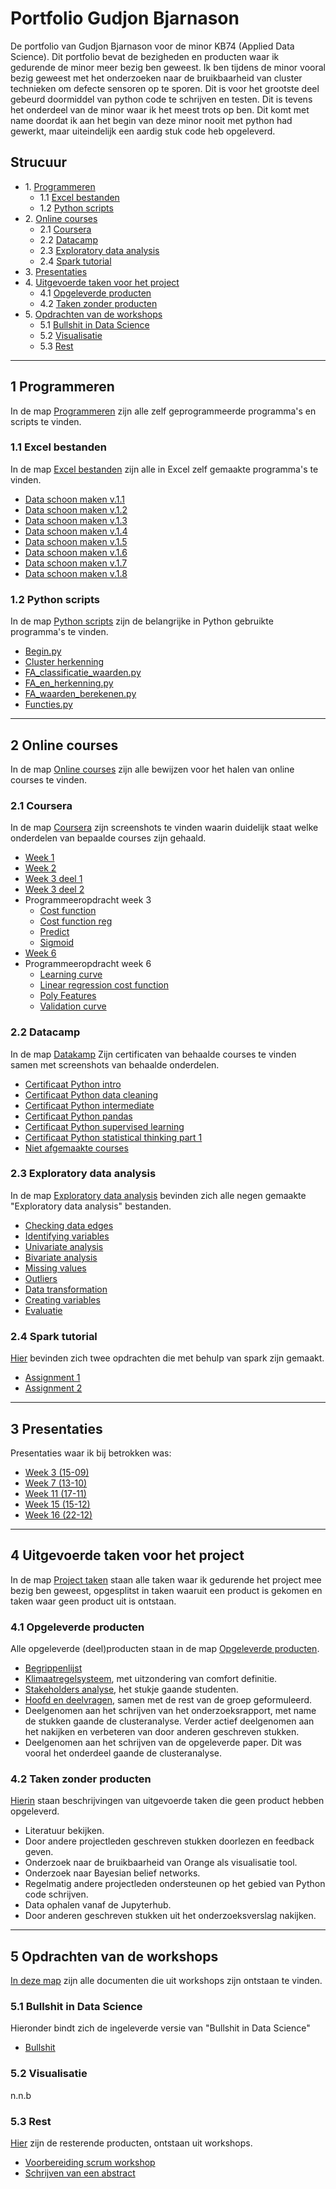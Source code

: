 # Portfolio Gudjon Bjarnason
De portfolio van Gudjon Bjarnason voor de minor KB74 (Applied Data Science).
Dit portfolio bevat de bezigheden en producten waar ik gedurende de minor meer bezig ben geweest. Ik ben tijdens de minor vooral bezig geweest met het onderzoeken naar de bruikbaarheid van cluster technieken om defecte sensoren op te sporen. Dit is voor het grootste deel gebeurd doormiddel van python code te schrijven en testen. Dit is tevens het onderdeel van de minor waar ik het meest trots op ben. Dit komt met name doordat ik aan het begin van deze minor nooit met python had gewerkt, maar uiteindelijk een aardig stuk code heb opgeleverd.

## Strucuur
* 1\. [Programmeren](#Programmeren)
    * 1.1 [Excel bestanden](#Excel)
    * 1.2 [Python scripts](#Python)
* 2\. [Online courses](#Online_courses)
    * 2.1 [Coursera](#Coursera)
    * 2.2 [Datacamp](#Datacamp)
    * 2.3 [Exploratory data analysis](#Eda)
    * 2.4 [Spark tutorial](#Spark)
* 3\. [Presentaties](#Presentaties)  
* 4\. [Uitgevoerde taken voor het project](#Taken_project)
    * 4.1 [Opgeleverde producten](#Producten)
    * 4.2 [Taken zonder producten](#Geen_producten)
* 5\. [Opdrachten van de workshops](#Opdrachten_workshops)  
    * 5.1 [Bullshit in Data Science](#Bullshit)  
    * 5.2 [Visualisatie](#Visualisatie)
    * 5.3 [Rest](#Rest)
  
---	
  
## 1 Programmeren <a name="Programmeren"></a>
In de map [Programmeren](https://github.com/gaui74/Portfolio/tree/master/Programmeren) zijn alle zelf geprogrammeerde programma's en scripts te vinden.

### 1.1 Excel bestanden<a name="Excel"></a>
In de map [Excel bestanden](https://github.com/gaui74/Portfolio/tree/master/Programmeren/Excel%20bestanden) zijn alle in Excel zelf gemaakte programma's te vinden.
* [Data schoon maken v.1.1](https://github.com/gaui74/Portfolio/blob/master/Programmeren/Excel%20bestanden/Schoonmaken%20v1.1)
* [Data schoon maken v.1.2](https://github.com/gaui74/Portfolio/blob/master/Programmeren/Excel%20bestanden/Schoonmaken%20v1.2)
* [Data schoon maken v.1.3](https://github.com/gaui74/Portfolio/blob/master/Programmeren/Excel%20bestanden/Schoonmaken%20v1.3)
* [Data schoon maken v.1.4](https://github.com/gaui74/Portfolio/blob/master/Programmeren/Excel%20bestanden/Schoonmaken%20v1.4)
* [Data schoon maken v.1.5](https://github.com/gaui74/Portfolio/blob/master/Programmeren/Excel%20bestanden/Schoonmaken%20v1.5)
* [Data schoon maken v.1.6](https://github.com/gaui74/Portfolio/blob/master/Programmeren/Excel%20bestanden/Schoonmaken%20v1.6)
* [Data schoon maken v.1.7](https://github.com/gaui74/Portfolio/blob/master/Programmeren/Excel%20bestanden/Schoonmaken%20v1.7)
* [Data schoon maken v.1.8](https://github.com/gaui74/Portfolio/blob/master/Programmeren/Excel%20bestanden/Schoonmaken%20v1.8)


### 1.2 Python scripts <a name="Python"></a>
In de map [Python scripts](https://github.com/gaui74/Portfolio/tree/master/Programmeren/Python%20scripts) zijn de belangrijke in Python gebruikte programma's te vinden.
* [Begin.py](https://github.com/gaui74/Portfolio/blob/master/Programmeren/Python%20scripts/Begin.py)
* [Cluster herkenning](https://github.com/gaui74/Portfolio/blob/master/Programmeren/Python%20scripts/ClusterHerkenning.py)
* [FA_classificatie_waarden.py](https://github.com/gaui74/Portfolio/blob/master/Programmeren/Python%20scripts/FA_classificatie_waarden.py)
* [FA_en_herkenning.py](https://github.com/gaui74/Portfolio/blob/master/Programmeren/Python%20scripts/FA_en_herkenning.py)
* [FA_waarden_berekenen.py](https://github.com/gaui74/Portfolio/blob/master/Programmeren/Python%20scripts/FA_waarden_berekenen.py)
* [Functies.py](https://github.com/gaui74/Portfolio/blob/master/Programmeren/Python%20scripts/functies.py)
  
---

## 2 Online courses <a name="Online_courses"></a>
In de map [Online courses](https://github.com/gaui74/Portfolio/tree/master/Online%20courses) zijn alle bewijzen voor het halen van online courses te vinden.

### 2.1 Coursera <a name="Coursera"></a>
In de map [Coursera](https://github.com/gaui74/Portfolio/tree/master/Online%20courses/Coursera) zijn screenshots te vinden waarin duidelijk staat welke onderdelen van bepaalde courses zijn gehaald.
* [Week 1](https://github.com/gaui74/Portfolio/blob/master/Online%20courses/Coursera/Week1.PNG)
* [Week 2](https://github.com/gaui74/Portfolio/blob/master/Online%20courses/Coursera/Week2.PNG)
* [Week 3 deel 1](https://github.com/gaui74/Portfolio/blob/master/Online%20courses/Coursera/Week3_deel1.PNG)
* [Week 3 deel 2](https://github.com/gaui74/Portfolio/blob/master/Online%20courses/Coursera/Week3_deel2.PNG)
* Programmeeropdracht week 3
   * [Cost function](https://github.com/gaui74/Portfolio/blob/master/Online%20courses/Coursera/costFunction.m)
   * [Cost function reg](https://github.com/gaui74/Portfolio/blob/master/Online%20courses/Coursera/costFunctionReg.m)
   * [Predict](https://github.com/gaui74/Portfolio/blob/master/Online%20courses/Coursera/predict.m)
   * [Sigmoid](https://github.com/gaui74/Portfolio/blob/master/Online%20courses/Coursera/sigmoid.m)
* [Week 6](https://github.com/gaui74/Portfolio/blob/master/Online%20courses/Coursera/Week6.PNG)
* Programmeeropdracht week 6
   * [Learning curve](https://github.com/gaui74/Portfolio/blob/master/Online%20courses/Coursera/learningCurve.m)
   * [Linear regression cost function](https://github.com/gaui74/Portfolio/blob/master/Online%20courses/Coursera/linearRegCostFunction.m)
   * [Poly Features](https://github.com/gaui74/Portfolio/blob/master/Online%20courses/Coursera/polyFeatures.m)
   * [Validation curve](https://github.com/gaui74/Portfolio/blob/master/Online%20courses/Coursera/validationCurve.m)


### 2.2 Datacamp <a name="Datacamp"></a>
In de map [Datakamp](https://github.com/gaui74/Portfolio/tree/master/Online%20courses/Datacamp) Zijn certificaten van behaalde courses te vinden samen met screenshots van behaalde onderdelen.
* [Certificaat Python intro](https://github.com/gaui74/Portfolio/blob/master/Online%20courses/Datacamp/certificate_Intro_py.pdf)
* [Certificaat Python data cleaning](https://github.com/gaui74/Portfolio/blob/master/Online%20courses/Datacamp/certificate_clean_py.pdf)
* [Certificaat Python intermediate](https://github.com/gaui74/Portfolio/blob/master/Online%20courses/Datacamp/certificate_inter_py.pdf)
* [Certificaat Python pandas](https://github.com/gaui74/Portfolio/blob/master/Online%20courses/Datacamp/certificate_pandas_py.pdf)
* [Certificaat Python supervised learning](https://github.com/gaui74/Portfolio/blob/master/Online%20courses/Datacamp/certificate_scikit_py.pdf)
* [Certificaat Python statistical thinking part 1](https://github.com/gaui74/Portfolio/blob/master/Online%20courses/Datacamp/certificate_stat1_py.pdf)
* [Niet afgemaakte courses](https://github.com/gaui74/Portfolio/blob/master/Online%20courses/Datacamp/Onafgemaakte_datakamp_courses.PNG)

### 2.3 Exploratory data analysis <a name="Eda"></a>
In de map [Exploratory data analysis](https://github.com/gaui74/Portfolio/tree/master/Online%20courses/Exploratory%20data%20analysis) bevinden zich alle negen gemaakte "Exploratory data analysis" bestanden.
* [Checking data edges](https://github.com/gaui74/Portfolio/blob/master/Online%20courses/Exploratory%20data%20analysis/1%2BChecking%2BData%2BEdges.md)
* [Identifying variables](https://github.com/gaui74/Portfolio/blob/master/Online%20courses/Exploratory%20data%20analysis/2%2BIdentifying%2Bvariables.md)
* [Univariate analysis](https://github.com/gaui74/Portfolio/blob/master/Online%20courses/Exploratory%20data%20analysis/3%20Univariate%20Analysis.md)
* [Bivariate analysis](https://github.com/gaui74/Portfolio/blob/master/Online%20courses/Exploratory%20data%20analysis/4%20Bivariate%20Analysis.md)
* [Missing values](https://github.com/gaui74/Portfolio/blob/master/Online%20courses/Exploratory%20data%20analysis/5%2BMissing%2BValues.md)
* [Outliers](https://github.com/gaui74/Portfolio/blob/master/Online%20courses/Exploratory%20data%20analysis/6%20Outliers.md)
* [Data transformation](https://github.com/gaui74/Portfolio/blob/master/Online%20courses/Exploratory%20data%20analysis/7%20Data%20Transformation.md)
* [Creating variables](https://github.com/gaui74/Portfolio/blob/master/Online%20courses/Exploratory%20data%20analysis/8%2BCreating%2BVariables.md)
* [Evaluatie](https://github.com/gaui74/Portfolio/blob/master/Online%20courses/Exploratory%20data%20analysis/9%2BEvaluate.md)

### 2.4 Spark tutorial <a name="Spark"></a>
[Hier](https://github.com/gaui74/Portfolio/tree/master/Online%20courses/Spark) bevinden zich twee opdrachten die met behulp van spark zijn gemaakt.
* [Assignment 1](https://github.com/gaui74/Portfolio/blob/master/Online%20courses/Spark/assignment1.md)
* [Assignment 2](https://github.com/gaui74/Portfolio/blob/master/Online%20courses/Spark/assignment2.md)
--- 
 
## 3 Presentaties <a name="Presentaties"></a>
Presentaties waar ik bij betrokken was:
* [Week 3 (15-09)](https://github.com/gaui74/Portfolio/blob/master/Presentaties/Presentatie%2009-15.pptx?raw=true)
* [Week 7 (13-10)](https://github.com/gaui74/Portfolio/blob/master/Presentaties/Presentatie%2010-13.pptx?raw=true)
* [Week 11 (17-11)](https://github.com/gaui74/Portfolio/blob/master/Presentaties/Presentatie%2011-17.pptx?raw=true)
* [Week 15 (15-12)](https://github.com/gaui74/Portfolio/blob/master/Presentaties/Presentatie%2012-15.pptx?raw=true)
* [Week 16 (22-12)](https://github.com/gaui74/Portfolio/blob/master/Presentaties/Presentatie%2012-22.pptx?raw=true)

  
---
  
## 4 Uitgevoerde taken voor het project <a name="Taken_project"></a>
In de map [Project taken](https://github.com/gaui74/Portfolio/tree/master/Project%20taken) staan alle taken waar ik gedurende het project mee bezig ben geweest, opgesplitst in taken waaruit een product is gekomen en taken waar geen product uit is ontstaan.

### 4.1 Opgeleverde producten <a name="Producten"></a>
Alle opgeleverde (deel)producten staan in de map [Opgeleverde producten](https://github.com/gaui74/Portfolio/tree/master/Project%20taken/Opgeleverde%20producten).
* [Begrippenlijst](https://github.com/gaui74/Portfolio/blob/master/Project%20taken/Opgeleverde%20producten/Begrippenlijst.docx?raw=true)
* [Klimaatregelsysteem](https://github.com/gaui74/Portfolio/blob/master/Project%20taken/Opgeleverde%20producten/Klimaatregelsysteem%20HHS.docx?raw=true), met uitzondering van comfort definitie.
* [Stakeholders analyse](https://docs.google.com/document/d/1_ye6ioAlbb7o5IaEB9R8WoXjYITNqxEaVof3VodFhtA/edit#heading=h.urxaz0w255z4?raw=true), het stukje gaande studenten.
* [Hoofd en deelvragen](https://github.com/gaui74/Portfolio/blob/master/Project%20taken/Opgeleverde%20producten/hoofd%20en%20deelvrage.docx?raw=true), samen met de rest van de groep geformuleerd.
* Deelgenomen aan het schrijven van het onderzoeksrapport, met name de stukken gaande de clusteranalyse. Verder actief deelgenomen aan het nakijken en verbeteren van door anderen geschreven stukken.
* Deelgenomen aan het schrijven van de opgeleverde paper. Dit was vooral het onderdeel gaande de clusteranalyse.


### 4.2 Taken zonder producten <a name="Geen_producten"></a>
[Hierin](https://github.com/gaui74/Portfolio/tree/master/Project%20taken/Taken%20zonder%20producten) staan beschrijvingen van uitgevoerde taken die geen product hebben opgeleverd.
* Literatuur bekijken.
* Door andere projectleden geschreven stukken doorlezen en feedback geven.
* Onderzoek naar de bruikbaarheid van Orange als visualisatie tool.
* Onderzoek naar Bayesian belief networks.
* Regelmatig andere projectleden ondersteunen op het gebied van Python code schrijven.
* Data ophalen vanaf de Jupyterhub.
* Door anderen geschreven stukken uit het onderzoeksverslag nakijken.

---
  
## 5 Opdrachten van de workshops <a name="Opdrachten_workshops"></a>
[In deze map](https://github.com/gaui74/Portfolio/tree/master/Workshops) zijn alle documenten die uit workshops zijn ontstaan te vinden.

### 5.1 Bullshit in Data Science <a name="Bullshit"></a>
Hieronder bindt zich de ingeleverde versie van "Bullshit in Data Science"
* [Bullshit](https://github.com/gaui74/Portfolio/blob/master/Workshops/Bulshit/Bullshit%20opdracht.docx?raw=true)

### 5.2 Visualisatie <a name="Visualisatie"></a>
n.n.b    

### 5.3 Rest <a name="Rest"></a>
[Hier](https://github.com/gaui74/Portfolio/tree/master/Workshops/Rest) zijn de resterende producten, ontstaan uit workshops.
* [Voorbereiding scrum workshop](https://github.com/gaui74/Portfolio/blob/master/Workshops/Rest/Scrum.docx?raw=true)
* [Schrijven van een abstract](https://github.com/gaui74/Portfolio/blob/master/Workshops/Rest/Format%20-%20Schrijven%20van%20een%20abstract%20(1).docx?raw=true)

